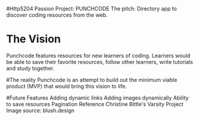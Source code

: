 #Http5204 Passion Project: PUNCHCODE
The pitch: Directory app to discover coding resources from the web.

# The Vision
Punchcode features resources for new learners of coding. Learners would be able to save their favorite resources, follow other learners, write tutorials and study together.

#The reality
Punchcode is an attempt to build out the minimum viable product (MVP) that would bring this vision to life.


#Future Features
Adding dynamic links
Adding images dynamically
Ability to save resources
Pagination
Reference Christine Bittle's Varsity Project Image source: blush.design
